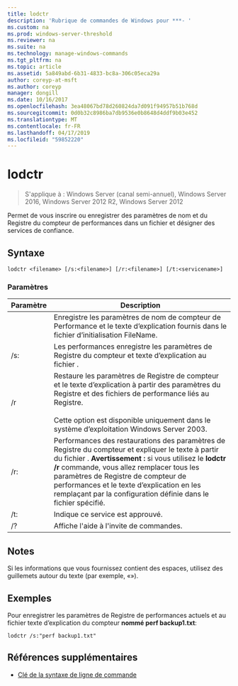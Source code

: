 ```yaml
---
title: lodctr
description: 'Rubrique de commandes de Windows pour ***- '
ms.custom: na
ms.prod: windows-server-threshold
ms.reviewer: na
ms.suite: na
ms.technology: manage-windows-commands
ms.tgt_pltfrm: na
ms.topic: article
ms.assetid: 5a849abd-6b31-4833-bc8a-306c05eca29a
author: coreyp-at-msft
ms.author: coreyp
manager: dongill
ms.date: 10/16/2017
ms.openlocfilehash: 3ea48067bd78d260824da7d091f94957b51b768d
ms.sourcegitcommit: 0d0b32c8986ba7db9536e0b8648d4ddf9b03e452
ms.translationtype: MT
ms.contentlocale: fr-FR
ms.lasthandoff: 04/17/2019
ms.locfileid: "59852220"
---
```

# <a name="lodctr"></a>lodctr

>S'applique à : Windows Server (canal semi-annuel), Windows Server 2016, Windows Server 2012 R2, Windows Server 2012

Permet de vous inscrire ou enregistrer des paramètres de nom et du Registre du compteur de performances dans un fichier et désigner des services de confiance.
## <a name="syntax"></a>Syntaxe
```
lodctr <filename> [/s:<filename>] [/r:<filename>] [/t:<servicename>]
```
### <a name="parameters"></a>Paramètres
|Paramètre|Description|
|-------|--------|
|<filename>|Enregistre les paramètres de nom de compteur de Performance et le texte d’explication fournis dans le fichier d’initialisation FileName.|
|/s:<filename>|Les performances enregistre les paramètres de Registre du compteur et texte d’explication au fichier <filename>.|
|/r|Restaure les paramètres de Registre de compteur et le texte d’explication à partir des paramètres du Registre et des fichiers de performance liés au Registre.<br /><br />Cette option est disponible uniquement dans le système d’exploitation Windows Server 2003.|
|/r:<filename>|Performances des restaurations des paramètres de Registre du compteur et expliquer le texte à partir du fichier <filename>. **Avertissement :** si vous utilisez le **lodctr /r** commande, vous allez remplacer tous les paramètres de Registre de compteur de performances et le texte d’explication en les remplaçant par la configuration définie dans le fichier spécifié.|
|/t:<servicename>|Indique ce service <servicename> est approuvé.|
|/?|Affiche l'aide à l'invite de commandes.|
## <a name="remarks"></a>Notes
Si les informations que vous fournissez contient des espaces, utilisez des guillemets autour du texte (par exemple, «<filename>»).
## <a name="BKMK_Examples"></a>Exemples
Pour enregistrer les paramètres de Registre de performances actuels et au fichier texte d’explication du compteur **nommé perf backup1.txt**:
```
lodctr /s:"perf backup1.txt"
```
## <a name="additional-references"></a>Références supplémentaires
-   [Clé de la syntaxe de ligne de commande](command-line-syntax-key.md)

